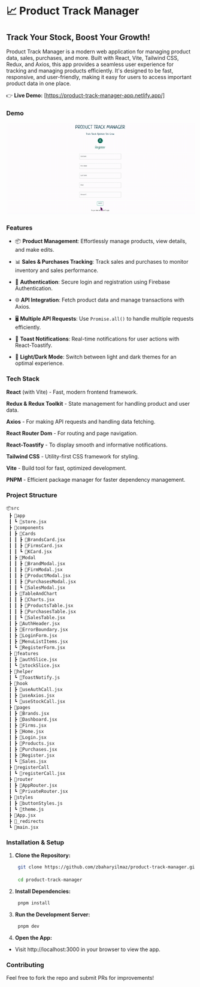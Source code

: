 # 📈 Product Track Manager
## Track Your Stock, Boost Your Growth!

Product Track Manager is a modern web application for managing product data, sales, purchases, and more. Built with React, Vite, Tailwind CSS, Redux, and Axios, this app provides a seamless user experience for tracking and managing products efficiently. It's designed to be fast, responsive, and user-friendly, making it easy for users to access important product data in one place.

👉 **Live Demo:** [https://product-track-manager-app.netlify.app/]

### Demo

![Project Demo](./public/assets/gif/product-track-manager.gif)


### Features

- 📦 **Product Management**: Effortlessly manage products, view details, and make edits.

- 📊 **Sales & Purchases Tracking**: Track sales and purchases to monitor inventory and sales performance.

- 🔐 **Authentication**: Secure login and registration using Firebase Authentication.

- 🌐 **API Integration**: Fetch product data and manage transactions with Axios.

- 🖥️ **Multiple API Requests**: Use `Promise.all()` to handle multiple requests efficiently.

- 🔔 **Toast Notifications**: Real-time notifications for user actions with React-Toastify.

- 🌙 **Light/Dark Mode**: Switch between light and dark themes for an optimal experience.


### Tech Stack

**React** (with Vite) - Fast, modern frontend framework.

**Redux & Redux Toolkit** - State management for handling product and user data.

**Axios** - For making API requests and handling data fetching.

**React Router Dom** - For routing and page navigation.

**React-Toastify** - To display smooth and informative notifications.

**Tailwind CSS** - Utility-first CSS framework for styling.

**Vite** - Build tool for fast, optimized development.

**PNPM** - Efficient package manager for faster dependency management.

### Project Structure
```plaintext
📦src
 ┣ 📂app
 ┃ ┗ 📜store.jsx
 ┣ 📂components
 ┃ ┣ 📂Cards
 ┃ ┃ ┣ 📜BrandsCard.jsx
 ┃ ┃ ┣ 📜FirmsCard.jsx
 ┃ ┃ ┗ 📜KCard.jsx
 ┃ ┣ 📂Modal
 ┃ ┃ ┣ 📜BrandModal.jsx
 ┃ ┃ ┣ 📜FirmModal.jsx
 ┃ ┃ ┣ 📜ProductModal.jsx
 ┃ ┃ ┣ 📜PurchasesModal.jsx
 ┃ ┃ ┗ 📜SalesModal.jsx
 ┃ ┣ 📂TableAndChart
 ┃ ┃ ┣ 📜Charts.jsx
 ┃ ┃ ┣ 📜ProductsTable.jsx
 ┃ ┃ ┣ 📜PurchasesTable.jsx
 ┃ ┃ ┗ 📜SalesTable.jsx
 ┃ ┣ 📜AuthHeader.jsx
 ┃ ┣ 📜ErrorBoundary.jsx
 ┃ ┣ 📜LoginForm.jsx
 ┃ ┣ 📜MenuListItems.jsx
 ┃ ┗ 📜RegisterForm.jsx
 ┣ 📂features
 ┃ ┣ 📜authSlice.jsx
 ┃ ┗ 📜stockSlice.jsx
 ┣ 📂helper
 ┃ ┗ 📜ToastNotify.js
 ┣ 📂hook
 ┃ ┣ 📜useAuthCall.jsx
 ┃ ┣ 📜useAxios.jsx
 ┃ ┗ 📜useStockCall.jsx
 ┣ 📂pages
 ┃ ┣ 📜Brands.jsx
 ┃ ┣ 📜Dashboard.jsx
 ┃ ┣ 📜Firms.jsx
 ┃ ┣ 📜Home.jsx
 ┃ ┣ 📜Login.jsx
 ┃ ┣ 📜Products.jsx
 ┃ ┣ 📜Purchases.jsx
 ┃ ┣ 📜Register.jsx
 ┃ ┗ 📜Sales.jsx
 ┣ 📂registerCall
 ┃ ┗ 📜registerCall.jsx
 ┣ 📂router
 ┃ ┣ 📜AppRouter.jsx
 ┃ ┗ 📜PrivateRouter.jsx
 ┣ 📂styles
 ┃ ┣ 📜buttonStyles.js
 ┃ ┗ 📜theme.js
 ┣ 📜App.jsx
 ┣ 📜_redirects
 ┗ 📜main.jsx
```
### Installation & Setup 

1. **Clone the Repository:**
   ```bash 
    git clone https://github.com/zbaharyilmaz/product-track-manager.git

    cd product-track-manager

2. **Install Dependencies:**

   ```bash
    pnpm install
3. **Run the Development Server:**

   ```bash
    pnpm dev
5. **Open the App:**

- Visit http://localhost:3000 in your browser to view the app.

###  Contributing

Feel free to fork the repo and submit PRs for improvements!

